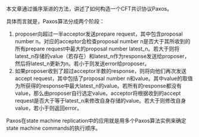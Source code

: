 本文章通过循序渐进的方法，讲述了如何构造一个CFT共识协议Paxos。

具体而言就是，Paxos算法分成两个阶段：

1. proposer向超过一半acceptor发送prepare request，其中包含proposal number n。对应的acceptor会检查proposal number n是否大于其所收到的所有prepare request中最大的proposal number latest_n。若大于则将latest_n存储的value（若存在）和latest_n作为response发送给proposer，然后将latest_n更新为n。若小于则发送error给proposer。
2. 如果proposer收到了超过acceptor半数的response，则将向他们再次发送accept request，其中包括了proposal number n和value。其中value的取值为所获得的response中最大latest_n的value。若所有的response都没有value，那么由proposer自行选定value。acceptor将根据收到的accept request是否大于等于latest_n来修改自身存储的value。若大于则修改自身value，若小于则返回error。

Paxos在state machine replication中的应用就是用多个Paxos算法实例来确定state machine commands的执行顺序。

